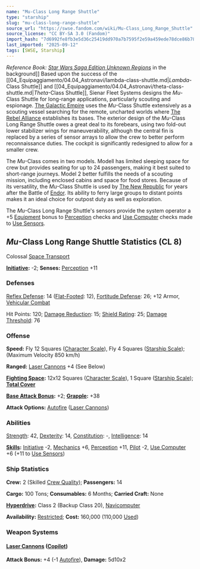 ```yaml
---
name: "Mu-Class Long Range Shuttle"
type: "starship"
slug: "mu-class-long-range-shuttle"
source_url: "https://swse.fandom.com/wiki/Mu-Class_Long_Range_Shuttle"
source_license: "CC BY-SA 3.0 (Fandom)"
import_hash: "7d6992fe8fb3e5d36c25419dd970a7b7595f2e59a459ede78dce86b78cd901a6"
last_imported: "2025-09-12"
tags: [SWSE, Starship]
---
```

*Reference Book: [Star Wars Saga Edition Unknown Regions](https://swse.fandom.com/wiki/Star_Wars_Saga_Edition_Unknown_Regions)*
 in the background]]
Based upon the success of the [[04_Equipaggiamento/04.04_Astronavi/lambda-class-shuttle.md|*Lambda*-Class Shuttle]] and [[04_Equipaggiamento/04.04_Astronavi/theta-class-shuttle.md|*Theta*-Class Shuttle]], Sienar Fleet Systems designs the *Mu*-Class Shuttle for long-range applications, particularly scouting and espionage. [The Galactic Empire](https://swse.fandom.com/wiki/The_Galactic_Empire) uses the *Mu*-Class Shuttle extensively as a scouting vessel searching for the remote, uncharted worlds where [The Rebel Alliance](https://swse.fandom.com/wiki/The_Rebel_Alliance) establishes its bases. The exterior design of the *Mu*-Class Long Range Shuttle owes a great deal to its forebears, using two fold-out lower stabilizer wings for maneuverability, although the central fin is replaced by a series of sensor arrays to allow the crew to better perform reconnaissance duties. The cockpit is significantly redesigned to allow for a smaller crew.

The *Mu*-Class comes in two models. Modell has limited sleeping space for crew but provides seating for up to 24 passengers, making it best suited to short-range journeys. Model 2 better fulfills the needs of a scouting mission, including enclosed cabins and space for food stores. Because of its versatility, the *Mu*-Class Shuttle is used by [The New Republic](https://swse.fandom.com/wiki/The_New_Republic) for years after the Battle of [Endor](https://swse.fandom.com/wiki/Endor). Its ability to ferry large groups to distant points makes it an ideal choice for outpost duty as well as exploration.

The *Mu*-Class Long Range Shuttle's sensors provide the system operator a +5 [Equipment](https://swse.fandom.com/wiki/Equipment) bonus to [Perception](https://swse.fandom.com/wiki/Perception) checks and [Use Computer](https://swse.fandom.com/wiki/Use_Computer) checks made to [Use Sensors](https://swse.fandom.com/wiki/Use_Sensors).

## *Mu*-Class Long Range Shuttle Statistics (CL 8)
Colossal [Space Transport](https://swse.fandom.com/wiki/Space_Transport)

**[Initiative](https://swse.fandom.com/wiki/Initiative):** -2; **Senses:** [Perception](https://swse.fandom.com/wiki/Perception) +11
### Defenses
[Reflex Defense](https://swse.fandom.com/wiki/Reflex_Defense_(Vehicles)): 14 ([Flat-Footed](https://swse.fandom.com/wiki/Flat-Footed): 12), [Fortitude Defense](https://swse.fandom.com/wiki/Fortitude_Defense_(Vehicles)): 26; +12 Armor, [Vehicular Combat](https://swse.fandom.com/wiki/Vehicular_Combat)

Hit Points: 120; [Damage Reduction](https://swse.fandom.com/wiki/Damage_Reduction): 15; [Shield Rating](https://swse.fandom.com/wiki/Shield_Rating): 25; [Damage Threshold](https://swse.fandom.com/wiki/Damage_Threshold_(Vehicles)): 76
### Offense
**Speed:** Fly 12 Squares ([Character Scale](https://swse.fandom.com/wiki/Character_Scale)), Fly 4 Squares ([Starship Scale](https://swse.fandom.com/wiki/Starship_Scale)); (Maximum Velocity 850 km/h)

**Ranged:** [Laser Cannons](https://swse.fandom.com/wiki/Laser_Cannons) +4 (See Below)

**[Fighting Space](https://swse.fandom.com/wiki/Fighting_Space):** 12x12 Squares ([Character Scale](https://swse.fandom.com/wiki/Character_Scale)), 1 Square ([Starship Scale](https://swse.fandom.com/wiki/Starship_Scale)); **[Total Cover](https://swse.fandom.com/wiki/Total_Cover)**

**[Base Attack Bonus](https://swse.fandom.com/wiki/Base_Attack_Bonus):** +2; **[Grapple](https://swse.fandom.com/wiki/Grapple):** +38

**Attack Options:** [Autofire](https://swse.fandom.com/wiki/Autofire_(Vehicle_Combat)) ([Laser Cannons](https://swse.fandom.com/wiki/Laser_Cannons))
### Abilities
[Strength](https://swse.fandom.com/wiki/Strength): 42, [Dexterity](https://swse.fandom.com/wiki/Dexterity): 14, [Constitution](https://swse.fandom.com/wiki/Constitution): -, [Intelligence](https://swse.fandom.com/wiki/Intelligence): 14

**[Skills](https://swse.fandom.com/wiki/Skills):** [Initiative](https://swse.fandom.com/wiki/Initiative) -2, [Mechanics](https://swse.fandom.com/wiki/Mechanics) +6, [Perception](https://swse.fandom.com/wiki/Perception) +11, [Pilot](https://swse.fandom.com/wiki/Pilot) -2, [Use Computer](https://swse.fandom.com/wiki/Use_Computer) +6 (+11 to [Use Sensors](https://swse.fandom.com/wiki/Use_Sensors))
### Ship Statistics
**Crew:** 2 (Skilled [Crew Quality](https://swse.fandom.com/wiki/Crew_Quality)); **Passengers:** 14

**Cargo:** 100 Tons; **Consumables:** 6 Months; **Carried Craft:** None

**[Hyperdrive](https://swse.fandom.com/wiki/Hyperdrive):** Class 2 (Backup Class 20), [Navicomputer](https://swse.fandom.com/wiki/Navicomputer)

**Availability:** [Restricted](https://swse.fandom.com/wiki/Restricted); **Cost:** 160,000 (110,000 [Used](https://swse.fandom.com/wiki/Used))
### Weapon Systems
#### **[Laser Cannons](https://swse.fandom.com/wiki/Laser_Cannons) ([Copilot](https://swse.fandom.com/wiki/Copilot))**
**Attack Bonus:** +4 (-1 [Autofire](https://swse.fandom.com/wiki/Autofire_(Vehicle_Combat))), **Damage:** 5d10x2